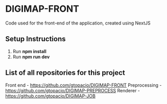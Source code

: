 # DIGIMAP-FRONT

Code used for the front-end of the application, created using NextJS

## Setup Instructions

1. Run **npm install**
2. Run **npm run dev**

## List of all repositories for this project

Front end - https://github.com/gtopacio/DIGIMAP-FRONT
Preprocessing - https://github.com/gtopacio/DIGIMAP-PREPROCESS
Renderer - https://github.com/gtopacio/DIGIMAP-JOB